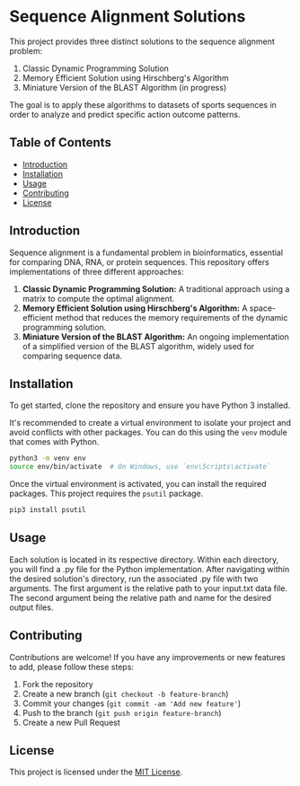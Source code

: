 # Sequence Alignment Solutions

This project provides three distinct solutions to the sequence alignment problem:

1. Classic Dynamic Programming Solution
2. Memory Efficient Solution using Hirschberg's Algorithm
3. Miniature Version of the BLAST Algorithm (in progress)

The goal is to apply these algorithms to datasets of sports sequences in order to analyze and predict specific action outcome patterns.

## Table of Contents

- [Introduction](#introduction)
- [Installation](#installation)
- [Usage](#usage)
- [Contributing](#contributing)
- [License](#license)

## Introduction

Sequence alignment is a fundamental problem in bioinformatics, essential for comparing DNA, RNA, or protein sequences. This repository offers implementations of three different approaches:

1. **Classic Dynamic Programming Solution:** A traditional approach using a matrix to compute the optimal alignment.
2. **Memory Efficient Solution using Hirschberg's Algorithm:** A space-efficient method that reduces the memory requirements of the dynamic programming solution.
3. **Miniature Version of the BLAST Algorithm:** An ongoing implementation of a simplified version of the BLAST algorithm, widely used for comparing sequence data.

## Installation

To get started, clone the repository and ensure you have Python 3 installed.

It's recommended to create a virtual environment to isolate your project and avoid conflicts with other packages. You can do this using the `venv` module that comes with Python.

```bash
python3 -m venv env
source env/bin/activate  # On Windows, use `env\Scripts\activate`
```

Once the virtual environment is activated, you can install the required packages. This project requires the `psutil` package.

```bash
pip3 install psutil
```

## Usage

Each solution is located in its respective directory. Within each directory, you will find a .py file for the Python implementation.  After navigating within the desired solution's directory, run the associated .py file with two arguments. The first argument is the relative path to your input.txt data file. The second argument being the relative path and name for the desired output files.

## Contributing

Contributions are welcome! If you have any improvements or new features to add, please follow these steps:

1. Fork the repository
2. Create a new branch (`git checkout -b feature-branch`)
3. Commit your changes (`git commit -am 'Add new feature'`)
4. Push to the branch (`git push origin feature-branch`)
5. Create a new Pull Request

## License

This project is licensed under the [MIT License](https://opensource.org/licenses/MIT).